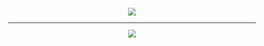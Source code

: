 
<p align="center">
  <img src="https://skillicons.dev/icons?i=discord,cs,python,ts,tailwind,js,react,github,git,visualstudio,vscode,figma,nodejs,electron&amp;theme=dark">
</p>

---

<p align="center">
  <img src="https://github-readme-stats.vercel.app/api?username=Hero4Dev&show_icons=true&theme=onedark">
</p>
